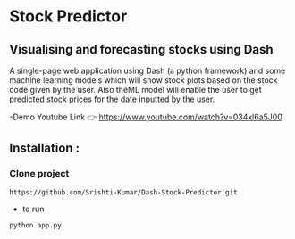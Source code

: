 # Stock Predictor 
## Visualising and forecasting stocks using Dash
A single-page web application using Dash (a python framework) and some machine learning models which will show stock plots based on the stock code given by the user. Also theML model will enable the user to get predicted stock prices for the date inputted by the user.

-Demo Youtube Link 👉 https://www.youtube.com/watch?v=034xl6a5J00

## Installation :

### Clone project 
```
https://github.com/Srishti-Kumar/Dash-Stock-Predictor.git
```

- to run 
```
python app.py
```




